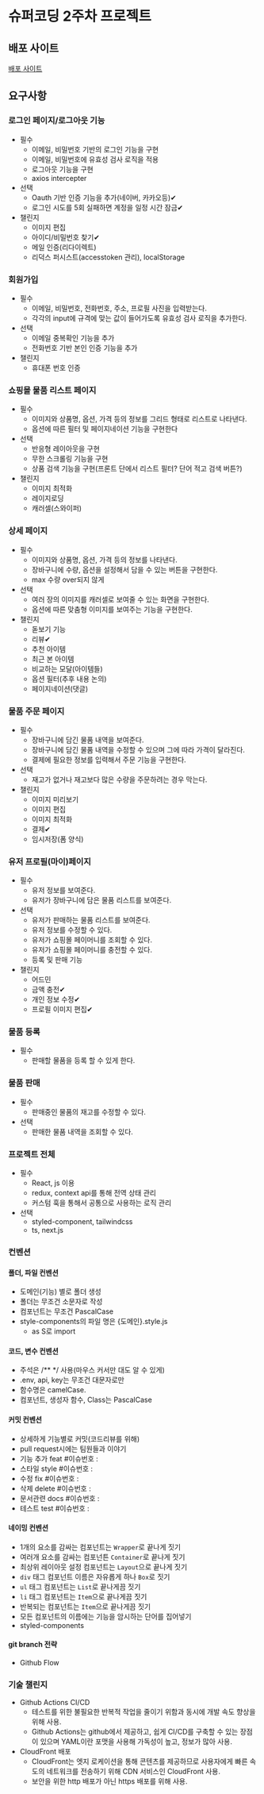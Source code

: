 # 슈퍼코딩 2주차 프로젝트

## 배포 사이트

[배포 사이트](https://itproject.shop/)

## 요구사항

### 로그인 페이지/로그아웃 기능

- 필수
  - 이메일, 비밀번호 기반의 로그인 기능을 구현
  - 이메일, 비밀번호에 유효성 검사 로직을 적용
  - 로그아웃 기능을 구현
  - axios intercepter
- 선택
  - Oauth 기반 인증 기능을 추가(네이버, 카카오등)✔
  - 로그인 시도를 5회 실패하면 계정을 일정 시간 잠금✔
- 챌린지
  - 이미지 편집
  - 아이디/비밀번호 찾기✔
  - 메일 인증(리다이렉트)
  - 리덕스 퍼시스트(accesstoken 관리), localStorage

### 회원가입

- 필수
  - 이메일, 비밀번호, 전화번호, 주소, 프로필 사진을 입력받는다.
  - 각각의 input에 규격에 맞는 값이 들어가도록 유효성 검사 로직을 추가한다.
- 선택
  - 이메일 중복확인 기능을 추가
  - 전화번호 기반 본인 인증 기능을 추가
- 챌린지
  - 휴대폰 번호 인증

### 쇼핑몰 물품 리스트 페이지

- 필수
  - 이미지와 상품명, 옵션, 가격 등의 정보를 그리드 형태로 리스트로 나타낸다.
  - 옵션에 따른 필터 및 페이지네이션 기능을 구현한다
- 선택
  - 반응형 레이아웃을 구현
  - 무한 스크롤링 기능을 구현
  - 상품 검색 기능을 구현(프론트 단에서 리스트 필터? 단어 적고 검색 버튼?)
- 챌린지
  - 이미지 최적화
  - 레이지로딩
  - 캐러셀(스와이퍼)

### 상세 페이지

- 필수
  - 이미지와 상품명, 옵션, 가격 등의 정보를 나타낸다.
  - 장바구니에 수량, 옵션을 설정해서 담을 수 있는 버튼을 구현한다.
  - max 수량 over되지 않게
- 선택
  - 여러 장의 이미지를 캐러셀로 보여줄 수 있는 화면을 구현한다.
  - 옵션에 따른 맞춤형 이미지를 보여주는 기능을 구현한다.
- 챌린지
  - 돋보기 기능
  - 리뷰✔
  - 추천 아이템
  - 최근 본 아이템
  - 비교하는 모달(아이템들)
  - 옵션 필터(추후 내용 논의)
  - 페이지네이션(댓글)

### 물품 주문 페이지

- 필수
  - 장바구니에 담긴 물품 내역을 보여준다.
  - 장바구니에 담긴 물품 내역을 수정할 수 있으며 그에 따라 가격이 달라진다.
  - 결제에 필요한 정보를 입력해서 주문 기능을 구현한다.
- 선택
  - 재고가 없거나 재고보다 많은 수량을 주문하려는 경우 막는다.
- 챌린지
  - 이미지 미리보기
  - 이미지 편집
  - 이미지 최적화
  - 결제✔
  - 임시저장(폼 양식)

### 유저 프로필(마이)페이지

- 필수
  - 유저 정보를 보여준다.
  - 유저가 장바구니에 담은 물품 리스트를 보여준다.
- 선택
  - 유저가 판매하는 물품 리스트를 보여준다.
  - 유저 정보를 수정할 수 있다.
  - 유저가 쇼핑몰 페이머니를 조회할 수 있다.
  - 유저가 쇼핑몰 페이머니를 충전할 수 있다.
  - 등록 및 판매 기능
- 챌린지
  - 어드민
  - 금액 충전✔
  - 개인 정보 수정✔
  - 프로필 이미지 편집✔

### 물품 등록

- 필수
  - 판매할 물품을 등록 할 수 있게 한다.

### 물품 판매

- 필수
  - 판매중인 물품의 재고를 수정할 수 있다.
- 선택
  - 판매한 물품 내역을 조회할 수 있다.

### 프로젝트 전체

- 필수
  - React, js 이용
  - redux, context api를 통해 전역 상태 관리
  - 커스텀 훅을 통해서 공통으로 사용하는 로직 관리
- 선택
  - styled-component, tailwindcss
  - ts, next.js

### 컨벤션

#### 폴더, 파일 컨벤션

- 도메인(기능) 별로 폴더 생성
- 폴더는 무조건 소문자로 작성
- 컴포넌트는 무조건 PascalCase
- style-components의 파일 명은 {도메인}.style.js
  - as S로 import

#### 코드, 변수 컨벤션

- 주석은 /\*\* \*/ 사용(마우스 커서만 대도 알 수 있게)
- .env, api, key는 무조건 대문자로만
- 함수명은 camelCase.
- 컴포넌트, 생성자 함수, Class는 PascalCase

#### 커밋 컨벤션

- 상세하게 기능별로 커밋(코드리뷰를 위해)
- pull request시에는 팀원들과 이야기
- 기능 추가 feat #이슈번호 :
- 스타일 style #이슈번호 :
- 수정 fix #이슈번호 :
- 삭제 delete #이슈번호 :
- 문서관련 docs #이슈번호 :
- 테스트 test #이슈번호 :

#### 네이밍 컨벤션

- 1개의 요소를 감싸는 컴포넌트는 `Wrapper`로 끝나게 짓기
- 여러개 요소를 감싸는 컴포넌튼 `Container`로 끝나게 짓기
- 최상위 레이아웃 설정 컴포넌트는 `Layout`으로 끝나게 짓기
- `div` 태그 컴포넌트 이름은 자유롭게 하나 `Box`로 짓기
- `ul` 태그 컴포넌트는 `List`로 끝나게끔 짓기
- `li` 태그 컴포넌트는 `Item`으로 끝나게끔 짓기
- 반복되는 컴포넌트는 `Item`으로 끝나게끔 짓기
- 모든 컴포넌트의 이름에는 기능을 암시하는 단어를 집어넣기
- styled-components

#### git branch 전략

- Github Flow

### 기술 챌린지

- Github Actions CI/CD
  - 테스트를 위한 불필요한 반복적 작업을 줄이기 위함과 동시에 개발 속도 향상을 위해 사용.
  - Github Actions는 github에서 제공하고, 쉽게 CI/CD를 구축할 수 있는 장점이 있으며 YAML이란 포맷을 사용해 가독성이 높고, 정보가 많아 사용.
- CloudFront 배포
  - CloudFront는 엣지 로케이션을 통해 콘텐츠를 제공하므로 사용자에게 빠른 속도의 네트워크를 전송하기 위해 CDN 서비스인 CloudFront 사용.
  - 보안을 위한 http 배포가 아닌 https 배포를 위해 사용.
